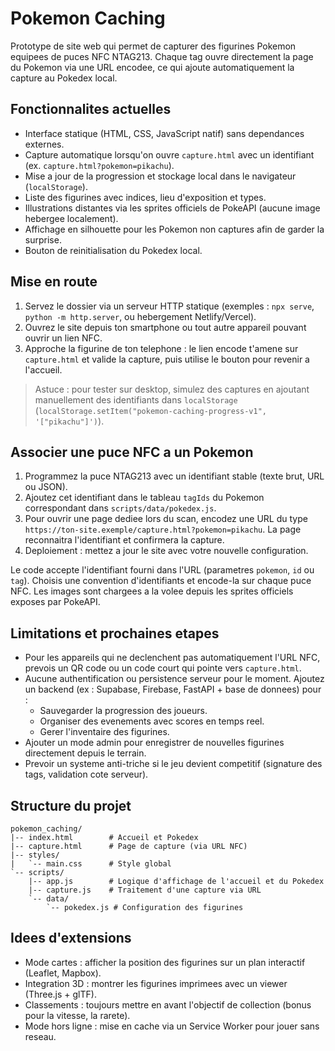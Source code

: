 # Pokemon Caching

Prototype de site web qui permet de capturer des figurines Pokemon equipees de puces NFC NTAG213. Chaque tag ouvre directement la page du Pokemon via une URL encodee, ce qui ajoute automatiquement la capture au Pokedex local.

## Fonctionnalites actuelles

- Interface statique (HTML, CSS, JavaScript natif) sans dependances externes.
- Capture automatique lorsqu'on ouvre `capture.html` avec un identifiant (ex. `capture.html?pokemon=pikachu`).
- Mise a jour de la progression et stockage local dans le navigateur (`localStorage`).
- Liste des figurines avec indices, lieu d'exposition et types.
- Illustrations distantes via les sprites officiels de PokeAPI (aucune image hebergee localement).
- Affichage en silhouette pour les Pokemon non captures afin de garder la surprise.
- Bouton de reinitialisation du Pokedex local.

## Mise en route

1. Servez le dossier via un serveur HTTP statique (exemples : `npx serve`, `python -m http.server`, ou hebergement Netlify/Vercel).
2. Ouvrez le site depuis ton smartphone ou tout autre appareil pouvant ouvrir un lien NFC.
3. Approche la figurine de ton telephone : le lien encode t'amene sur `capture.html` et valide la capture, puis utilise le bouton pour revenir a l'accueil.

> Astuce : pour tester sur desktop, simulez des captures en ajoutant manuellement des identifiants dans `localStorage` (`localStorage.setItem("pokemon-caching-progress-v1", '["pikachu"]')`).

## Associer une puce NFC a un Pokemon

1. Programmez la puce NTAG213 avec un identifiant stable (texte brut, URL ou JSON).
2. Ajoutez cet identifiant dans le tableau `tagIds` du Pokemon correspondant dans `scripts/data/pokedex.js`.
3. Pour ouvrir une page dediee lors du scan, encodez une URL du type `https://ton-site.exemple/capture.html?pokemon=pikachu`. La page reconnaitra l'identifiant et confirmera la capture.
4. Deploiement : mettez a jour le site avec votre nouvelle configuration.

Le code accepte l'identifiant fourni dans l'URL (parametres `pokemon`, `id` ou `tag`). Choisis une convention d'identifiants et encode-la sur chaque puce NFC. Les images sont chargees a la volee depuis les sprites officiels exposes par PokeAPI.

## Limitations et prochaines etapes

- Pour les appareils qui ne declenchent pas automatiquement l'URL NFC, prevois un QR code ou un code court qui pointe vers `capture.html`.
- Aucune authentification ou persistence serveur pour le moment. Ajoutez un backend (ex : Supabase, Firebase, FastAPI + base de donnees) pour :
  - Sauvegarder la progression des joueurs.
  - Organiser des evenements avec scores en temps reel.
  - Gerer l'inventaire des figurines.
- Ajouter un mode admin pour enregistrer de nouvelles figurines directement depuis le terrain.
- Prevoir un systeme anti-triche si le jeu devient competitif (signature des tags, validation cote serveur).

## Structure du projet

```
pokemon_caching/
|-- index.html        # Accueil et Pokedex
|-- capture.html      # Page de capture (via URL NFC)
|-- styles/
|   `-- main.css      # Style global
`-- scripts/
    |-- app.js        # Logique d'affichage de l'accueil et du Pokedex
    |-- capture.js    # Traitement d'une capture via URL
    `-- data/
        `-- pokedex.js # Configuration des figurines
```

## Idees d'extensions

- Mode cartes : afficher la position des figurines sur un plan interactif (Leaflet, Mapbox).
- Integration 3D : montrer les figurines imprimees avec un viewer (Three.js + glTF).
- Classements : toujours mettre en avant l'objectif de collection (bonus pour la vitesse, la rarete).
- Mode hors ligne : mise en cache via un Service Worker pour jouer sans reseau.

